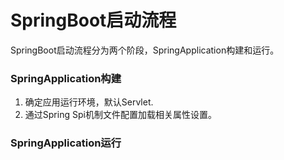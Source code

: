 # SpringBoot启动流程
SpringBoot启动流程分为两个阶段，SpringApplication构建和运行。

### SpringApplication构建
1. 确定应用运行环境，默认Servlet.
2. 通过Spring Spi机制文件配置加载相关属性设置。

### SpringApplication运行
